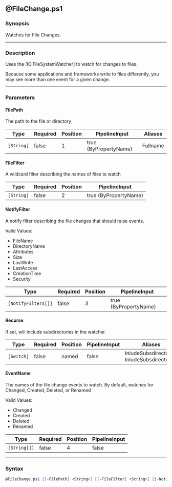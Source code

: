 @FileChange.ps1
---------------




### Synopsis
Watches for File Changes.



---


### Description

Uses the [IO.FileSystemWatcher] to watch for changes to files.

Because some applications and frameworks write to files differently,
you may see more than one event for a given change.



---


### Parameters
#### **FilePath**

The path to the file or directory






|Type      |Required|Position|PipelineInput        |Aliases |
|----------|--------|--------|---------------------|--------|
|`[String]`|false   |1       |true (ByPropertyName)|Fullname|



#### **FileFilter**

A wildcard filter describing the names of files to watch






|Type      |Required|Position|PipelineInput        |
|----------|--------|--------|---------------------|
|`[String]`|false   |2       |true (ByPropertyName)|



#### **NotifyFilter**

A notify filter describing the file changes that should raise events.



Valid Values:

* FileName
* DirectoryName
* Attributes
* Size
* LastWrite
* LastAccess
* CreationTime
* Security






|Type               |Required|Position|PipelineInput        |
|-------------------|--------|--------|---------------------|
|`[NotifyFilters[]]`|false   |3       |true (ByPropertyName)|



#### **Recurse**

If set, will include subdirectories in the watcher.






|Type      |Required|Position|PipelineInput|Aliases                                      |
|----------|--------|--------|-------------|---------------------------------------------|
|`[Switch]`|false   |named   |false        |InludeSubsdirectory<br/>InludeSubsdirectories|



#### **EventName**

The names of the file change events to watch.
By default, watches for Changed, Created, Deleted, or Renamed



Valid Values:

* Changed
* Created
* Deleted
* Renamed






|Type        |Required|Position|PipelineInput|
|------------|--------|--------|-------------|
|`[String[]]`|false   |4       |false        |





---


### Syntax
```PowerShell
@FileChange.ps1 [[-FilePath] <String>] [[-FileFilter] <String>] [[-NotifyFilter] {FileName | DirectoryName | Attributes | Size | LastWrite | LastAccess | CreationTime | Security}] [-Recurse] [[-EventName] <String[]>] [<CommonParameters>]
```
